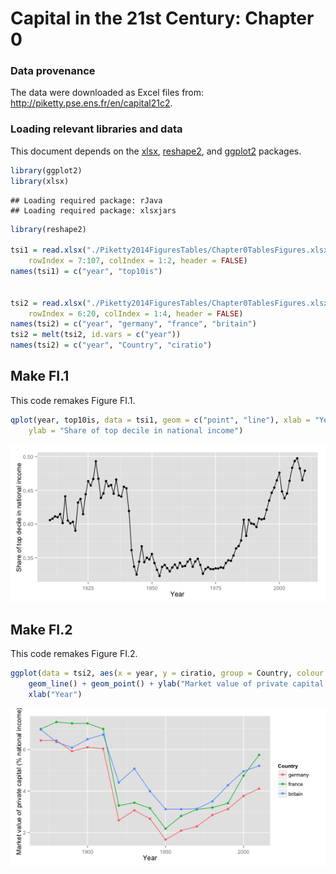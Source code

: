 Capital in the 21st Century: Chapter 0
========================================================

### Data provenance

The data were downloaded as Excel files from: http://piketty.pse.ens.fr/en/capital21c2. 

### Loading relevant libraries and data

This document depends on the [xlsx](http://cran.r-project.org/web/packages/xlsx/index.html), [reshape2](http://cran.r-project.org/web/packages/reshape2/index.html), and [ggplot2](http://cran.r-project.org/web/packages/ggplot2/index.html) packages.



```r
library(ggplot2)
library(xlsx)
```

```
## Loading required package: rJava
## Loading required package: xlsxjars
```

```r
library(reshape2)

tsi1 = read.xlsx("./Piketty2014FiguresTables/Chapter0TablesFigures.xlsx", sheetName = "TSI.1", 
    rowIndex = 7:107, colIndex = 1:2, header = FALSE)
names(tsi1) = c("year", "top10is")


tsi2 = read.xlsx("./Piketty2014FiguresTables/Chapter0TablesFigures.xlsx", sheetName = "TSI.2", 
    rowIndex = 6:20, colIndex = 1:4, header = FALSE)
names(tsi2) = c("year", "germany", "france", "britain")
tsi2 = melt(tsi2, id.vars = c("year"))
names(tsi2) = c("year", "Country", "ciratio")
```



## Make FI.1

This code remakes Figure FI.1. 


```r
qplot(year, top10is, data = tsi1, geom = c("point", "line"), xlab = "Year", 
    ylab = "Share of top decile in national income")
```

![plot of chunk unnamed-chunk-1](figure/unnamed-chunk-1.png) 


## Make FI.2

This code remakes Figure FI.2. 


```r
ggplot(data = tsi2, aes(x = year, y = ciratio, group = Country, colour = Country)) + 
    geom_line() + geom_point() + ylab("Market value of private capital (% national income)") + 
    xlab("Year")
```

![plot of chunk unnamed-chunk-2](figure/unnamed-chunk-2.png) 


